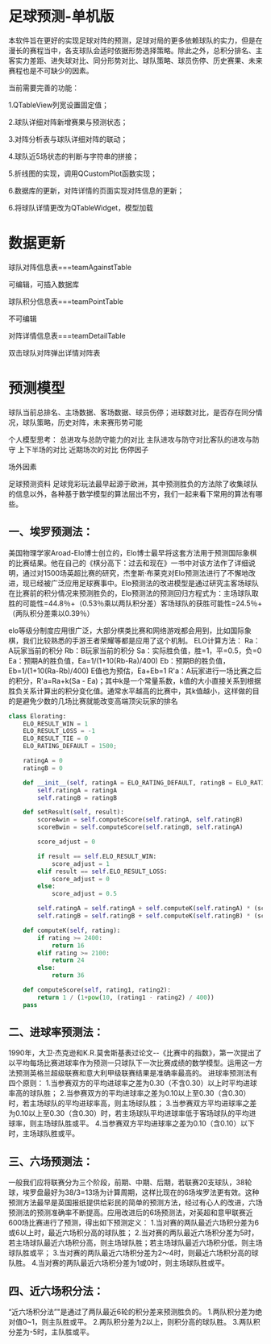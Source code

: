 # 足球预测-单机版

​		本软件旨在更好的实现足球对阵的预测，足球对局的更多依赖球队的实力，但是在漫长的赛程当中，各支球队会适时依据形势选择策略。除此之外，总积分排名、主客实力差距、进失球对比、同分形势对比、球队策略、球员伤停、历史赛果、未来赛程也是不可缺少的因素。

当前需要完善的功能：

1.QTableView列宽设置固定值；

2.球队详细对阵新增赛果与预测状态；

3.对阵分析表与球队详细对阵的联动；

4.球队近5场状态的判断与字符串的拼接；

5.折线图的实现，调用QCustomPlot函数实现；

6.数据库的更新，对阵详情的页面实现对阵信息的更新；

6.将球队详情更改为QTableWidget，模型加载

# 数据更新

球队对阵信息表===teamAgainstTable

可编辑，可插入数据库

球队积分信息表===teamPointTable

不可编辑

对阵详情信息表===teamDetailTable

双击球队对阵弹出详情对阵表

# 预测模型

球队当前总排名、主场数据、客场数据、球员伤停；进球数对比，是否存在同分情况，球队策略，历史对阵，未来赛形势可能

个人模型思考：
总进攻与总防守能力的对比
主队进攻与防守对比客队的进攻与防守
上下半场的对比
近期场次的对比
伤停因子

场外因素

足球预测资料
足球竞彩玩法最早起源于欧洲，其中预测胜负的方法除了收集球队的信息以外，各种基于数学模型的算法层出不穷，我们一起来看下常用的算法有哪些。

## 一、埃罗预测法：
​		美国物理学家Aroad-Elo博士创立的，Elo博士最早将这套方法用于预测国际象棋的比赛结果。他在自己的《棋分高下：过去和现在》一书中对该方法作了详细说明，通过对1500场英超比赛的研究，杰奎斯·布莱克对Elo预测法进行了不懈地改进，现已经被广泛应用足球赛事中。
​		Elo预测法的改进模型是通过研究主客场球队在比赛前的积分情况来预测胜负的，Elo预测法的预测回归方程式为：主场球队取胜的可能性=44.8％+（0.53％乘以两队积分差）客场球队的获胜可能性=24.5％+（两队积分差乘以0.39％）

​		elo等级分制度应用很广泛，大部分棋类比赛和网络游戏都会用到，比如国际象棋，我们比较熟悉的手游王者荣耀等都是应用了这个机制。
ELO计算方法：
Ra：A玩家当前的积分
Rb：B玩家当前的积分
Sa：实际胜负值，胜=1，平=0.5，负=0
Ea：预期A的胜负值，Ea=1/(1+10(Rb-Ra)/400)
Eb：预期B的胜负值，Eb=1/(1+10(Ra-Rb)/400)
E值也为预估，Ea+Eb=1
R'a：A玩家进行一场比赛之后的积分，R'a=Ra+k(Sa - Ea)；其中k是一个常量系数，k值的大小直接关系到根据胜负关系计算出的积分变化值。
​		通常水平越高的比赛中，其k值越小，这样做的目的是避免少数的几场比赛就能改变高端顶尖玩家的排名

```python
class Elorating:
    ELO_RESULT_WIN = 1
    ELO_RESULT_LOSS = -1
    ELO_RESULT_TIE = 0
    ELO_RATING_DEFAULT = 1500;

	ratingA = 0
    ratingB = 0

    def __init__(self, ratingA = ELO_RATING_DEFAULT, ratingB = ELO_RATING_DEFAULT):
        self.ratingA = ratingA
        self.ratingB = ratingB

    def setResult(self, result):
        scoreAwin = self.computeScore(self.ratingA, self.ratingB)
        scoreBwin = self.computeScore(self.ratingB, self.ratingA)

        score_adjust = 0

        if result == self.ELO_RESULT_WIN:
            score_adjust = 1
        elif result == self.ELO_RESULT_LOSS:
            score_adjust = 0
        else:
            score_adjust = 0.5

  		self.ratingA = self.ratingA + self.computeK(self.ratingA) * (score_adjust - scoreAwin)
        self.ratingB = self.ratingB + self.computeK(self.ratingB) * (score_adjust - scoreBwin)

    def computeK(self, rating):
        if rating >= 2400:
            return 16
        elif rating >= 2100:
            return 24
        else:
            return 36

    def computeScore(self, rating1, rating2):
        return 1 / (1+pow(10, (rating1 - rating2) / 400))
    pass
```


## 二、进球率预测法：
​		1990年，大卫·杰克逊和K.R.莫舍斯基表过论文--《比赛中的指数》，第一次提出了以平均每场比赛进球率作为预测一只球队下一次比赛成绩的数学模型。运用这一方法预测英格兰超级联赛和意大利甲级联赛结果是准确率最高的。
进球率预测法有四个原则：
1.当参赛双方的平均进球率之差为0.30（不含0.30）以上时平均进球率高的球队胜；
2.当参赛双方的平均进球率之差为0.10以上至0.30（含0.30）时，若主场球队的平均进球率高，则主场球队胜；
3.当参赛双方平均进球率之差为0.10以上至0.30（含0.30）时，若主场球队平均进球率低于客场球队的平均进球率，则主场球队胜或平。
4.当参赛双方平均进球率之差为0.10（含0.10）以下时，主场球队胜或平。

## 三、六场预测法：
​		一般我们应将联赛分为三个阶段，前期、中期、后期，若联赛20支球队，38轮球，埃罗盘最好为38/3=13场为计算周期，这样比现在的6场埃罗法更有效。这种预测方法最早是英国报纸提供给彩民的简单的预测方法，经过有心人的改进，六场预测法的预测准确率不断提高。应用改进后的6场预测法，对英超和意甲联赛近600场比赛进行了预测，得出如下预测定义：
1.当对赛的两队最近六场积分差为6或6以上时，最近六场积分高的球队胜；
2.当对赛的两队最近六场积分差为5时，若主场球队最近六场积分高，则主场球队胜；若主场球队最近六场积分低，则主场球队胜或平；
3.当对赛的两队最近六场积分差为2～4时，则最近六场积分高的球队胜。
4.当对赛的两队最近六场积分差为1或0时，则主场球队胜或平。

## 四、近六场积分法：
“近六场积分法”"是通过了两队最近6轮的积分差来预测胜负的。
1.两队积分差为绝对值0~1，则主队胜或平。
2.两队积分差为2以上，则积分高的球队胜。
3.两队积分差为-5时，主队胜或平。


